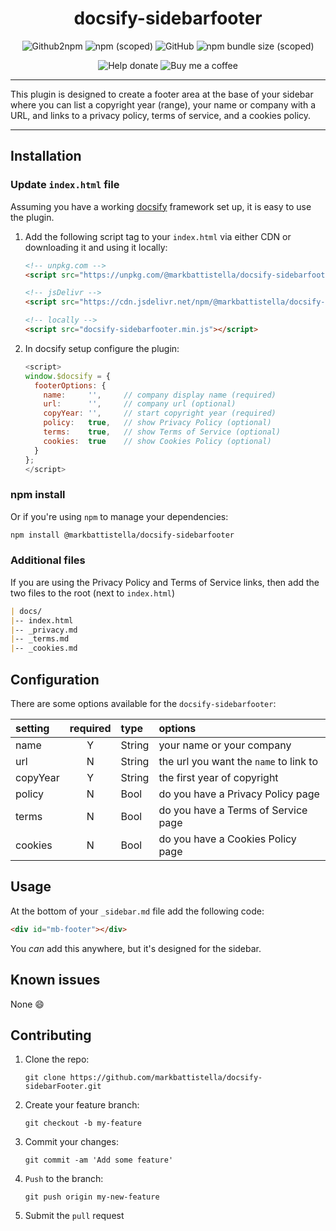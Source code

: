 <div align="center">

# docsify-sidebarfooter

![Github2npm](https://github.com/markbattistella/docsify-sidebarfooter/workflows/gh2npm/badge.svg?event=registry_package) ![npm (scoped)](https://img.shields.io/npm/v/@markbattistella/docsify-sidebarfooter) ![GitHub](https://img.shields.io/github/license/markbattistella/docsify-sidebarfooter) ![npm bundle size (scoped)](https://img.shields.io/bundlephobia/minzip/@markbattistella/docsify-sidebarfooter)

![Help donate](https://img.shields.io/badge/%20-@markbattistella-blue?logo=paypal&link=https://www.paypal.me/markbattistella/6AUD) ![Buy me a coffee](https://img.shields.io/badge/%20-buymeacoffee-black?logo=buy-me-a-coffee&link=https://www.buymeacoffee.com/markbattistella)

</div>

---

This plugin is designed to create a footer area at the base of your sidebar where you can list a copyright year (range), your name or company with a URL, and links to a privacy policy, terms of service, and a cookies policy.

---

## Installation

### Update `index.html` file

Assuming you have a working [docsify](https://docsify.js.org/) framework set up, it is easy to use the plugin.

1. Add the following script tag to your `index.html` via either CDN or downloading it and using it locally:

    ```html
    <!-- unpkg.com -->
    <script src="https://unpkg.com/@markbattistella/docsify-sidebarfooter@latest"></script>

    <!-- jsDelivr -->
    <script src="https://cdn.jsdelivr.net/npm/@markbattistella/docsify-sidebarfooter@latest"></script>

    <!-- locally -->
    <script src="docsify-sidebarfooter.min.js"></script>
    ```

1. In docsify setup configure the plugin:

    ```js
    <script>
    window.$docsify = {
      footerOptions: {
        name:     '',     // company display name (required)
        url:      '',     // company url (optional)
        copyYear: '',     // start copyright year (required)
        policy:   true,   // show Privacy Policy (optional)
        terms:    true,   // show Terms of Service (optional)
        cookies:  true    // show Cookies Policy (optional)
      }
    };
    </script>
    ```

### npm install

Or if you're using `npm` to manage your dependencies:

```sh
npm install @markbattistella/docsify-sidebarfooter
```

### Additional files

If you are using the Privacy Policy and Terms of Service links, then add the two files to the root (next to `index.html`)

```md
| docs/
|-- index.html
|-- _privacy.md
|-- _terms.md
|-- _cookies.md
```

## Configuration

There are some options available for the `docsify-sidebarfooter`:

| setting   | required | type   | options                                |
| :-------- | :------: | :----- | :------------------------------------- |
| name      | Y        | String | your name or your company              |
| url       | N        | String | the url you want the `name` to link to |
| copyYear  | Y        | String | the first year of copyright            |
| policy    | N        | Bool   | do you have a Privacy Policy page      |
| terms     | N        | Bool   | do you have a Terms of Service page    |
| cookies   | N        | Bool   | do you have a Cookies Policy page      |

## Usage

At the bottom of your `_sidebar.md` file add the following code:

```html
<div id="mb-footer"></div>
```

You _can_ add this anywhere, but it's designed for the sidebar.

## Known issues

None :smile:

## Contributing

1. Clone the repo:

    `git clone https://github.com/markbattistella/docsify-sidebarFooter.git`

2. Create your feature branch:

    `git checkout -b my-feature`

3. Commit your changes:

    `git commit -am 'Add some feature'`

4. `Push` to the branch:

    `git push origin my-new-feature`

5. Submit the `pull` request
